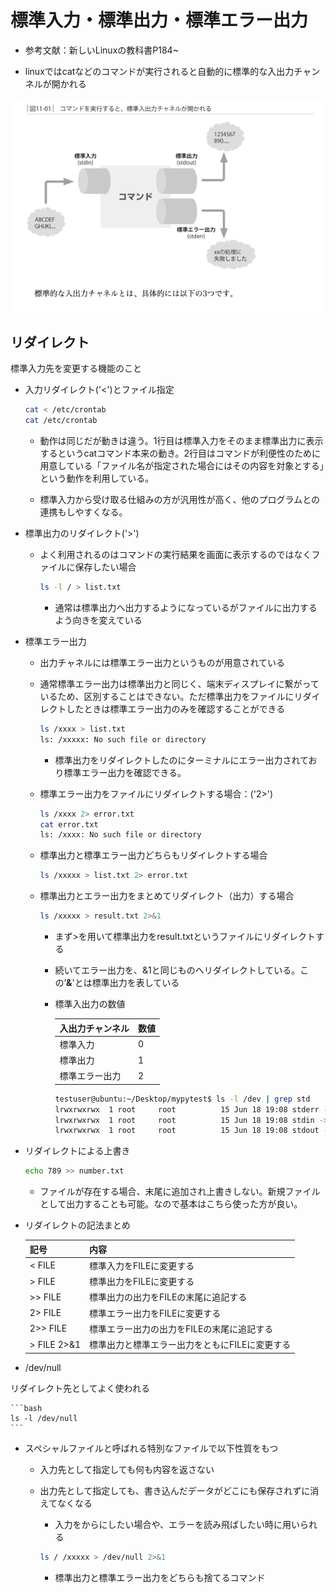# **標準入力・標準出力・標準エラー出力**

* 参考文献：新しいLinuxの教科書P184~

* linuxではcatなどのコマンドが実行されると自動的に標準的な入出力チャンネルが開かれる

![stdin,out,err](img/stdin,out,err.png)

## リダイレクト

標準入力先を変更する機能のこと

* 入力リダイレクト('<')とファイル指定

    ```bash
    cat < /etc/crontab
    cat /etc/crontab
    ```

  * 動作は同じだが動きは違う。1行目は標準入力をそのまま標準出力に表示するというcatコマンド本来の動き。2行目はコマンドが利便性のために用意している「ファイル名が指定された場合にはその内容を対象とする」という動作を利用している。

  * 標準入力から受け取る仕組みの方が汎用性が高く、他のプログラムとの連携もしやすくなる。

* 標準出力のリダイレクト('>')

  * よく利用されるのはコマンドの実行結果を画面に表示するのではなくファイルに保存したい場合

    ```bash
    ls -l / > list.txt
    ```

    * 通常は標準出力へ出力するようになっているがファイルに出力するよう向きを変えている

* 標準エラー出力

  * 出力チャネルには標準エラー出力というものが用意されている
  * 通常標準エラー出力は標準出力と同じく、端末ディスプレイに繋がっているため、区別することはできない。ただ標準出力をファイルにリダイレクトしたときは標準エラー出力のみを確認することができる

    ```bash
    ls /xxxx > list.txt
    ls: /xxxxx: No such file or directory
    ```

    * 標準出力をリダイレクトしたのにターミナルにエラー出力されており標準エラー出力を確認できる。

  * 標準エラー出力をファイルにリダイレクトする場合：('2>')

    ```bash
    ls /xxxx 2> error.txt
    cat error.txt 
    ls: /xxxx: No such file or directory
    ```

  * 標準出力と標準エラー出力どちらもリダイレクトする場合

    ```bash
    ls /xxxxx > list.txt 2> error.txt
    ```

  * 標準出力とエラー出力をまとめてリダイレクト（出力）する場合

    ```bash
    ls /xxxxx > result.txt 2>&1
    ```

    * まず>を用いて標準出力をresult.txtというファイルにリダイレクトする
    * 続いてエラー出力を、&1と同じものへリダイレクトしている。この’**&**'とは標準出力を表している

    * 標準入出力の数値

        |入出力チャンネル|数値|
        |----|----|
        |標準入力|0|
        |標準出力|1|
        |標準エラー出力|2|

        ```bash
        testuser@ubuntu:~/Desktop/mypytest$ ls -l /dev | grep std
        lrwxrwxrwx  1 root     root          15 Jun 18 19:08 stderr -> /proc/self/fd/2
        lrwxrwxrwx  1 root     root          15 Jun 18 19:08 stdin -> /proc/self/fd/0
        lrwxrwxrwx  1 root     root          15 Jun 18 19:08 stdout -> /proc/self/fd/1
        ```


* リダイレクトによる上書き

    ```bash
    echo 789 >> number.txt
    ```

    * ファイルが存在する場合、末尾に追加され上書きしない。新規ファイルとして出力することも可能。なので基本はこちら使った方が良い。

* リダイレクトの記法まとめ

    |記号|内容|
    |----|----|
    |< FILE|標準入力をFILEに変更する|
    |> FILE|標準出力をFILEに変更する|
    |>> FILE|標準出力の出力をFILEの末尾に追記する|
    |2> FILE|標準エラー出力をFILEに変更する|
    |2>> FILE|標準エラー出力の出力をFILEの末尾に追記する|
    |> FILE 2>&1|標準出力と標準エラー出力をともにFILEに変更する|

* /dev/null

リダイレクト先としてよく使われる

    ```bash
    ls -l /dev/null
    ```

  * スペシャルファイルと呼ばれる特別なファイルで以下性質をもつ
    * 入力先として指定しても何も内容を返さない
    * 出力先として指定しても、書き込んだデータがどこにも保存されずに消えてなくなる

        * 入力をからにしたい場合や、エラーを読み飛ばしたい時に用いられる

        ```bash
        ls / /xxxxx > /dev/null 2>&1
        ```

        * 標準出力と標準エラー出力をどちらも捨てるコマンド



